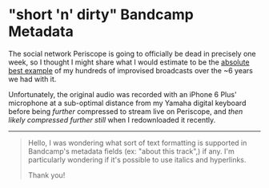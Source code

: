# "short 'n' dirty" Bandcamp Metadata

The social network Periscope is going to officially be dead in precisely one week, so I thought I might share what I would estimate to be the [absolute best example](https://www.pscp.tv/AsphaltApostle/1djxXAjewOLKZ) of my hundreds of improvised broadcasts over the ~6 years we had with it.

Unfortunately, the original audio was recorded with an iPhone 6 Plus' microphone at a sub-optimal distance from my Yamaha digital keyboard before being *further* compressed to stream live on Periscope, and *then likely compressed further still* when I redownloaded it  recently.

***

> Hello, I was wondering what sort of text formatting is supported in Bandcamp's metadata fields (ex: "about this track",) if any. I'm particularly wondering if it's possible to use italics and hyperlinks. 
>
> Thank you!